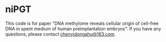 # niPGT
This code is for paper "DNA methylome reveals cellular origin of cell-free DNA in spent medium of human preimplantation embryos". If you have any questions, please contact chenyidongahu@163.com.
